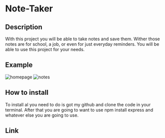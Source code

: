 # Note-Taker


## Description
With this project you will be able to take notes and save them. Wither those notes are for school, a job, or even for just everyday reminders. You will be able to use this project for your needs.

## Example 

![homepage](https://user-images.githubusercontent.com/92404288/153788064-a8b07240-906f-4103-aea2-44b5b6a39d74.png)
![notes](https://user-images.githubusercontent.com/92404288/153788155-0d5c81de-330b-4a93-b1ce-9282a7af9872.png)

## How to install 
To install al you need to do is got my github and clone the code in your terminal. After that you are going to want to use npm install express and whatever else you are going to use.

## Link

